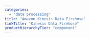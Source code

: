 ```yaml
---
categories:
  - "data processing"
title: "Amazon Kinesis Data Firehose"
linkTitle: "Kinesis Data Firehose"
productHierarchyTier: "component"
---
```

